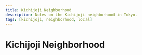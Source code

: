 ```yaml
---
title: Kichijoji Neighborhood
description: Notes on the Kichijoji neighborhood in Tokyo.
tags: [kichijoji, neighborhood, local]
---
```


# Kichijoji Neighborhood
